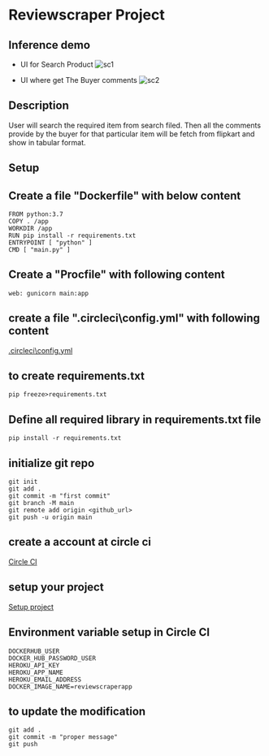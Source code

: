 # Reviewscraper Project

## Inference demo
- UI for Search Product 
![sc1](https://user-images.githubusercontent.com/76595524/149091308-5e4a9f86-74af-459d-85d8-1b134d4f4c8d.jpg)

- UI where get The Buyer comments 
![sc2](https://user-images.githubusercontent.com/76595524/149091325-e8b1b26b-2586-4764-b919-4958daac3dd8.jpg)

## Description
User will search the required item from search filed. Then all the comments provide by the buyer for that particular item will be fetch from flipkart and show in tabular format.

## Setup

## Create a file "Dockerfile" with below content

```
FROM python:3.7
COPY . /app
WORKDIR /app
RUN pip install -r requirements.txt
ENTRYPOINT [ "python" ]
CMD [ "main.py" ]
```


## Create a "Procfile" with following content
```
web: gunicorn main:app
```


## create a file ".circleci\config.yml" with following content
<a href="https://github.com/abhisheksaharaja/Flight_Price_Prediction_ML_Project/blob/main/.circleci/config.yml">.circleci\config.yml</a>


## to create requirements.txt
```
pip freeze>requirements.txt
```

## Define all required library in requirements.txt file
```
pip install -r requirements.txt
```

## initialize git repo
```
git init
git add .
git commit -m "first commit"
git branch -M main
git remote add origin <github_url>
git push -u origin main
```

## create a account at circle ci

<a href="https://circleci.com/login/">Circle CI</a>


## setup your project 

<a href="https://app.circleci.com/projects/project-dashboard/github/abhisheksaharaja/"> Setup project </a>


## Environment variable setup in Circle CI

```
DOCKERHUB_USER
DOCKER_HUB_PASSWORD_USER
HEROKU_API_KEY
HEROKU_APP_NAME
HEROKU_EMAIL_ADDRESS
DOCKER_IMAGE_NAME=reviewscraperapp
```

## to update the modification

```
git add .
git commit -m "proper message"
git push 
```
